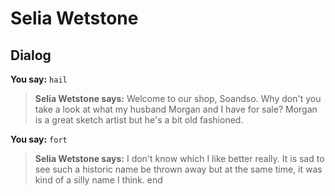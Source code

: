 # Selia Wetstone
## Dialog

**You say:** `hail`



>**Selia Wetstone says:** Welcome to our shop, Soandso. Why don't you take a look at what my husband Morgan and I have for sale? Morgan is a great sketch artist but he's a bit old fashioned.

**You say:** `fort`



>**Selia Wetstone says:** I don't know which I like better really. It is sad to see such a historic name be thrown away but at the same time, it was kind of a silly name I think.
end